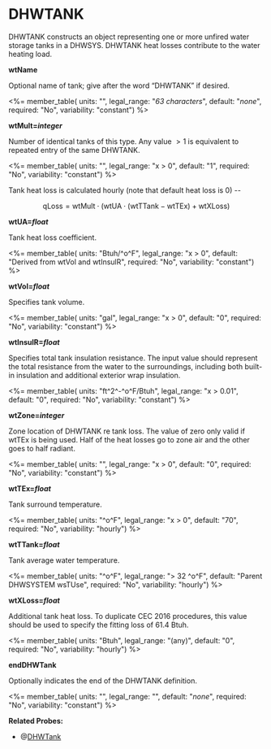 # DHWTANK

DHWTANK constructs an object representing one or more unfired water storage tanks in a DHWSYS. DHWTANK heat losses contribute to the water heating load.

**wtName**

Optional name of tank; give after the word “DHWTANK” if desired.

<%= member_table(
  units: "",
  legal_range: "*63 characters*",
  default: "*none*",
  required: "No",
  variability: "constant")
  %>

**wtMult=*integer***

Number of identical tanks of this type. Any value $>1$ is equivalent to repeated entry of the same DHWTANK.

<%= member_table(
  units: "",
  legal_range: "x $>$ 0",
  default: "1",
  required: "No",
  variability: "constant")
  %>

Tank heat loss is calculated hourly (note that default heat loss is 0) --

$$\text{qLoss} = \text{wtMult} \cdot (\text{wtUA} \cdot (\text{wtTTank} - \text{wtTEx}) + \text{wtXLoss})$$

**wtUA=*float***

Tank heat loss coefficient.

<%= member_table(
  units: "Btuh/^o^F",
  legal_range: "x $>$ 0",
  default: "Derived from wtVol and wtInsulR",
  required: "No",
  variability: "constant")
  %>

**wtVol=*float***

Specifies tank volume.

<%= member_table(
  units: "gal",
  legal_range: "x $>$ 0",
  default: "0",
  required: "No",
  variability: "constant")
  %>

**wtInsulR=*float***

Specifies total tank insulation resistance. The input value should represent the total resistance from the water to the surroundings, including both built-in insulation and additional exterior wrap insulation.

<%= member_table(
  units: "ft^2^-^o^F/Btuh",
  legal_range: "x $>$ 0.01",
  default: "0",
  required: "No",
  variability: "constant")
  %>

**wtZone=*integer***

Zone location of DHWTANK re tank loss. The value of zero only valid if wtTEx is being used. Half of the heat losses go to zone air and the other goes to half radiant.

<%= member_table(
  units: "",
  legal_range: "x $>$ 0",
  default: "0",
  required: "No",
  variability: "constant") %>

**wtTEx=*float***

Tank surround temperature.

<%= member_table(
  units: "^o^F",
  legal_range: "x $>$ 0",
  default: "70",
  required: "No",
  variability: "hourly")
  %>

**wtTTank=*float***

Tank average water temperature.

<%= member_table(
  units: "^o^F",
  legal_range: "$>$ 32 ^o^F",
  default: "Parent DHWSYSTEM wsTUse",
  required: "No",
  variability: "hourly")
  %>

**wtXLoss=*float***

Additional tank heat loss. To duplicate CEC 2016 procedures, this value should be used to specify the fitting loss of 61.4 Btuh.

<%= member_table(
  units: "Btuh",
  legal_range: "(any)",
  default: "0",
  required: "No",
  variability: "hourly")
  %>

**endDHWTank**

Optionally indicates the end of the DHWTANK definition.

<%= member_table(
  units: "",
  legal_range: "",
  default: "*none*",
  required: "No",
  variability: "constant")
  %>

**Related Probes:**

- @[DHWTank](#p_dhwtank)
